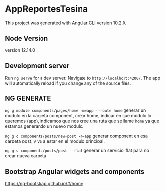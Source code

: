 # AppReportesTesina

This project was generated with [Angular CLI](https://github.com/angular/angular-cli) version 10.2.0.

## Node Version
version 12.14.0

## Development server

Run `ng serve` for a dev server. Navigate to `http://localhost:4200/`. The app will automatically reload if you change any of the source files.

## NG GENERATE

`ng g module components/pages/home -m=app --route home`
generar un modulo en la carpeta component, crear home, indicar en que modulo lo queremos (app), indicamos que nos cree una ruta que se llame `home` ya que estamos generando un nuevo modulo.

`ng g c components/posts/new-post -m=app`
generar component en esa carpeta post, y va a estar en el modulo principal.

`ng g s components/posts/post --flat`
generar un servicio, flat para no crear nueva carpeta

## Bootstrap Angular widgets and components 
https://ng-bootstrap.github.io/#/home